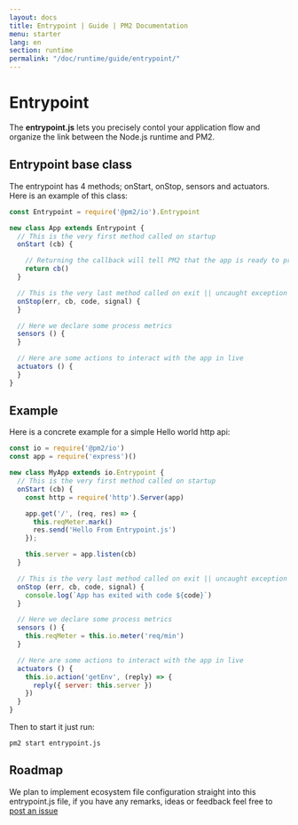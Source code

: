 ```yaml
---
layout: docs
title: Entrypoint | Guide | PM2 Documentation
menu: starter
lang: en
section: runtime
permalink: "/doc/runtime/guide/entrypoint/"
---
```


# Entrypoint

The **entrypoint.js** lets you precisely contol your application flow and organize the link between the Node.js runtime and PM2.

## Entrypoint base class

The entrypoint has 4 methods; onStart, onStop, sensors and actuators. Here is an example of this class:

```javascript
const Entrypoint = require('@pm2/io').Entrypoint

new class App extends Entrypoint {
  // This is the very first method called on startup
  onStart (cb) {

    // Returning the callback will tell PM2 that the app is ready to process queries
    return cb()
  }

  // This is the very last method called on exit || uncaught exception
  onStop(err, cb, code, signal) {
  }

  // Here we declare some process metrics
  sensors () {
  }

  // Here are some actions to interact with the app in live
  actuators () {
  }
}
```

## Example

Here is a concrete example for a simple Hello world http api:

```javascript
const io = require('@pm2/io')
const app = require('express')()

new class MyApp extends io.Entrypoint {
  // This is the very first method called on startup
  onStart (cb) {
    const http = require('http').Server(app)

    app.get('/', (req, res) => {
      this.reqMeter.mark()
      res.send('Hello From Entrypoint.js')
    });

    this.server = app.listen(cb)
  }

  // This is the very last method called on exit || uncaught exception
  onStop (err, cb, code, signal) {
    console.log(`App has exited with code ${code}`)
  }

  // Here we declare some process metrics
  sensors () {
    this.reqMeter = this.io.meter('req/min')
  }

  // Here are some actions to interact with the app in live
  actuators () {
    this.io.action('getEnv', (reply) => {
      reply({ server: this.server })
    })
  }
}
```

Then to start it just run:

```
pm2 start entrypoint.js
```

## Roadmap

We plan to implement ecosystem file configuration straight into this entrypoint.js file, if you have any remarks, ideas or feedback feel free to [post an issue](https://github.com/Unitech/pm2)
